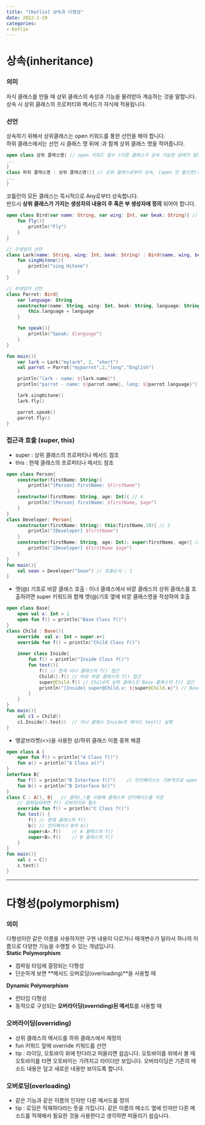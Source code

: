 ```yaml
---
title: "[Kotlin] 상속과 다형성"
date: 2022-1-29
categories:
- Kotlin
---
```

# 상속(inheritance)  
### 의미  
자식 클래스를 만들 때 상위 클래스의 속성과 기능을 물려받아 계승하는 것을 말합니다.  
상속 시 상위 클래스의 프로퍼티와 메서드가 자식에 적용됩니다.  

### 선언  
상속하기 위해서 상위클래스는 open 키워드를 통한 선언을 해야 합니다.  
하위 클래스에서는 선언 시 클래스 명 뒤에 :과 함께 상위 클래스 명을 적어줍니다.  

~~~kotlin
open class 상위 클래스명{ // open 키워드 필수 (다른 클래스가 상속 가능한 상태가 됨)
...
}
class 하위 클래스명 : 상위 클래스명(){ // 상위 클래스로부터 상속, (open 안 붙으면)최종 클래스로 파생 불가
...
}
~~~

코틀린의 모든 클래스는 묵시적으로 Any로부터 상속합니다.  
반드시 **상위 클래스가 가지는 생성자의 내용이 주 혹은 부 생성자에 정의** 되어야 합니다.  

~~~kotlin
open class Bird(var name: String, var wing: Int, var beak: String){ // 주생성자 및 프로퍼티 선언
    fun fly(){
        println("Fly")
    }
}

// 주생성자 선언
class Lark(name: String, wing: Int, beak: String) : Bird(name, wing, beak){
    fun singHitone(){
        println("sing Hitone")
    }
}

// 부생성자 선언
class Parrot: Bird{
    var language: String
    constructor(name: String, wing: Int, beak: String, language: String): super(name, wing, beak){
        this.language = language
    }

    fun speak(){
        println("Speak: $language")
    }
}

fun main(){
    var lark = Lark("mylark", 2, "short")
    val parrot = Parrot("myparrot",2,"long","English")

    println("lark - name: ${lark.name}")
    println("parrot - name: ${parrot.name}, lang: ${parrot.language}")

    lark.singHitone()
    lark.fly()

    parrot.speak()
    parrot.fly()
}
~~~

### 접근과 호출 (super, this)  
- super : 상위 클래스의 프로퍼티나 메서드 참조
- this : 현재 클래스의 프로퍼티나 메서드 참조  

~~~kotlin
open class Person{
    constructor(firstName: String){
        println("[Person] firstName: $firstName")
    }
    constructor(firstName: String, age: Int){ // 4
        println("[Person] firstName: $firstName, $age")
    }
}
class Developer: Person{
    constructor(firstName: String): this(firstName,10){ // 2
        println("[Developer] $firstName")
    }
    constructor(firstName: String, age: Int): super(firstName, age){ // 3
        println("[Developer] $firstName $age")
    }
}
fun main(){
    val sean = Developer("Sean") // 호출순서 : 1
}
~~~

- 엣(@) 기호로 바깥 클래스 호출 : 이너 클래스에서 바깥 클래스의 상위 클래스를 호출하려면 super 키워드와 함께 엣(@)기호 옆에 바깥 클래스명을 작성하여 호출  

~~~kotlin
open class Base{
    open val x: Int = 1
    open fun f() = println("Base Class f()")
}
class Child : Base(){
    override  val x: Int = super.x+1
    override fun f() = println("Child Class f()")
    
    inner class Inside{
        fun f() = println("Inside Class f()")
        fun test(){
            f() // 현재 이너 클래스의 f() 접근
            Child().f() // 바로 바깥 클래스의 f() 접근
            super@Child.f() // Child의 상위 클래스인 Base 클래스의 f() 접근
            println("[Inside] super@Child.x: ${super@Child.x}") // Base의 x 접근
        }
    }
}
fun main(){
    val c1 = Child()
    c1.Inside().test()  // 이너 클래스 Inside의 메서드 test() 실행
}
~~~~

- 앵글브라켓(<>)을 사용한 상/하위 클래스 이름 중복 해결  

~~~kotlin
open class A {
    open fun f() = println("A Class f()")
    fun a() = println("A Class a()")
}
interface B{
    fun f() = println("B Interface f()")    // 인터페이스는 기본적으로 open
    fun b() = println("B Interface b()")
}
class C : A(), B{   // 콤마(,)를 사용해 클래스와 인터페이스를 지정
    // 컴파일되려면 f() 오버라이딩 필수
    override fun f() = println("C Class f()")
    fun test() {
        f() // 현재 클래스의 f()
        b() // 인터페이스 B의 b()
        super<A>.f()    // A 클래스의 f()
        super<B>.f()    // B 클래스의 f()
    }
}
fun main(){
    val c = C()
    c.test()
}
~~~

---
# 다형성(polymorphism)  
### 의미  
다형성이란 같은 이름을 사용하지만 구현 내용이 다르거나 매개변수가 달라서 하나의 이름으로 다양한 기능을 수행할 수 있는 개념입니다.  
**Static Polymorphism**  
- 컴파일 타임에 결정되는 다형성  
- 단순하게 보면 **메서드 오버로딩(overloading)**을 사용할 때  

**Dynamic Polymorphism**  
- 런타임 다형성  
- 동적으로 구성되는 **오버라이딩(overriding)된 메서드**를 사용할 때  

### 오버라이딩(overriding)  
- 상위 클래스의 메서드를 하위 클래스에서 재정의  
- fun 키워드 앞에 override 키워드를 선언  
- tip : 라이딩, 오토바이 위에 탄다라고 떠올리면 쉽습니다. 오토바이를 위에서 볼 때 오토바이를 타면 오토바이는 가려지고 라이더만 보입니다. 오버라이딩은 기존의 메소드 내용은 덮고 새로운 내용만 보이도록 합니다.

### 오버로딩(overloading)  
- 같은 기능과 같은 이름의 인자만 다른 메서드를 정의  
- tip : 로딩은 적재하다라는 뜻을 가집니다. 같은 이름의 메소드 옆에 인자만 다른 메소드를 적재해서 필요한 것을 사용한다고 생각하면 떠올리기 쉽습니다.  
